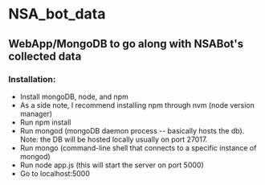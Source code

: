 # NSA_bot_data

## WebApp/MongoDB to go along with NSABot's collected data

### Installation:
- Install mongoDB, node, and npm
- As a side note, I recommend installing npm through nvm (node version manager)
- Run npm install
- Run mongod (mongoDB daemon process -- basically hosts the db). Note: the DB will be hosted locally usually on port 27017.
- Run mongo (command-line shell that connects to a specific instance of mongod)
- Run node app.js (this will start the server on port 5000)
- Go to localhost:5000